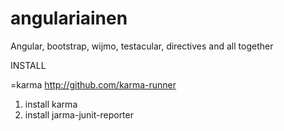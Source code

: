 angulariainen
=============

Angular, bootstrap, wijmo, testacular, directives and all together

INSTALL

=karma http://github.com/karma-runner
1) install karma
2) install jarma-junit-reporter